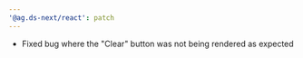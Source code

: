 ```yaml
---
'@ag.ds-next/react': patch
---
```


- Fixed bug where the "Clear" button was not being rendered as expected
